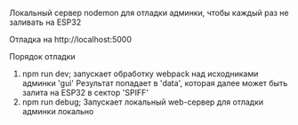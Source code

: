 Локальный сервер nodemon для отладки админки, чтобы каждый раз 
не заливать на ESP32


Отладка на http://localhost:5000

Порядок отладки 

1) npm run dev; запускает обработку webpack над исходниками админки 'gui'
   Результат попадает в 'data', которая далее может быть залита на ESP32 в сектор 'SPIFF'
2) npm run debug; Запускает локальный web-сервер для отладки админки локально
